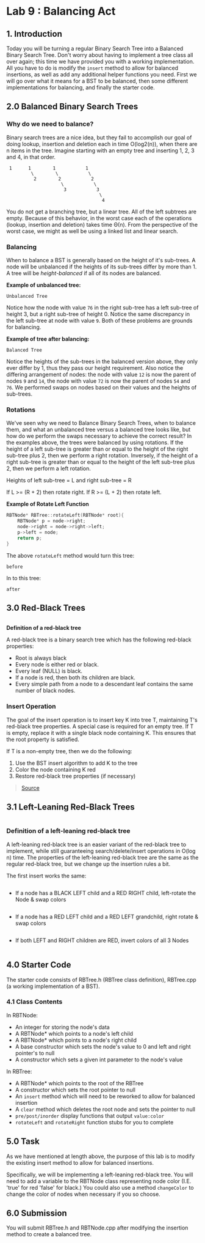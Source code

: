 # Lab 9 : Balancing Act

## 1. Introduction

Today you will be turning a regular Binary Search Tree into a Balanced Binary Search Tree. Don't worry about having to implement a tree class all over again; this time we have provided you with a working implementation. All you have to do is modify the `insert` method to allow for balanced insertions, as well as add any additional helper functions you need. First we will go over what it means for a BST to be balanced, then some different implementations for balancing, and finally the starter code.

## 2.0 Balanced Binary Search Trees

### Why do we need to balance?

Binary search trees are a nice idea, but they fail to accomplish our goal of doing lookup, insertion and deletion each in time O(log2(n)), when there are n items in the tree. Imagine starting with an empty tree and inserting 1, 2, 3 and 4, in that order.

     1      1        1           1
             \        \           \
              2        2           2
                        \           \
                         3           3
                                      \
                                       4

You do not get a branching tree, but a linear tree. All of the left subtrees are empty. Because of this behavior, in the worst case each of the operations (lookup, insertion and deletion) takes time Θ(n). From the perspective of the worst case, we might as well be using a linked list and linear search. 

### Balancing

When to balance a BST is generally based on the height of it's sub-trees. A node will be unbalanced if the heights of its sub-trees differ by more than 1. A tree will be *height-balanced* if all of its nodes are balanced. 

**Example of unbalanced tree:**

``` {figure} images/unbalanced.png
Unbalanced Tree
```

Notice how the node with value `76` in the right sub-tree has a left sub-tree of height 3, but a right sub-tree of height 0. Notice the same discrepancy in the left sub-tree at node with value `9`. Both of these problems are grounds for balancing.

**Example of tree after balancing:**

``` {figure} images/balanced.png
Balanced Tree
```

Notice the heights of the sub-trees in the balanced version above, they only ever differ by 1, thus they pass our height requirement. Also notice the differing arrangement of nodes: the node with value `12` is now the parent of nodes `9` and `14`, the node with value `72` is now the parent of nodes `54` and `76`. We performed swaps on nodes based on their values and the heights of sub-trees. 

### Rotations

We've seen why we need to Balance Binary Search Trees, when to balance them, and what an unbalanced tree versus a balanced tree looks like, but how do we perform the swaps necessary to achieve the correct result? 
In the examples above, the trees were balanced by using rotations. If the height of a left sub-tree is greater than or equal to the height of the right sub-tree plus 2, then we perform a right rotation. Inversely, if the height of a right sub-tree is greater than or equal to the height of the left sub-tree plus 2, then we perform a left rotation. 

Heights of left sub-tree = L and right sub-tree = R

If L >= (R + 2) then rotate right.
If R >= (L + 2) then rotate left.

**Example of Rotate Left Function**

```C++
RBTNode* RBTree::rotateLeft(RBTNode* root){
    RBTNode* p = node->right;
    node->right = node->right->left;
    p->left = node;
    return p;
}
```
The above `rotateLeft` method would turn this tree:

``` {figure} images/before.png
before
```

In to this tree:

``` {figure} images/after.png
after
```

## 3.0 Red-Black Trees

``` {figure} images/rb_tree1a.gif
```

**Definition of a red-black tree**

A red-black tree is a binary search tree which has the following red-black properties:
<ul>
    <li>Root is always black</li>
    <li>Every node is either red or black.</li>
    <li>Every leaf (NULL) is black.</li>
    <li>If a node is red, then both its children are black.</li>
    <li>Every simple path from a node to a descendant leaf contains the same number of black nodes.</li>
</ul>

### Insert Operation

 The goal of the insert operation is to insert key K into tree T, maintaining T's red-black tree properties. A special case is required for an empty tree. If T is empty, replace it with a single black node containing K. This ensures that the root property is satisfied.

If T is a non-empty tree, then we do the following:

<ol>
    <li>Use the BST insert algorithm to add K to the tree</li>
    <li>Color the node containing K red</li>
    <li>Restore red-black tree properties (if necessary)</li>
</ol>


> [Source](http://pages.cs.wisc.edu/~paton/readings/Red-Black-Trees/)

## 3.1 Left-Leaning Red-Black Trees

``` {figure} images/llrbt.png
```

### Definition of a left-leaning red-black tree

A left-leaning red-black tree is an easier variant of the red-black tree to implement, while still guaranteeing search/delete/insert operations in O(log n) time. The properties of the left-leaning red-black tree are the same as the regular red-black tree, but we change up the insertion rules a bit.

The first insert works the same:

``` {figure} images/llrbt-first-insert.png
```

- If a node has a BLACK LEFT child and a RED RIGHT child, left-rotate the Node & swap colors

``` {figure} images/llrbt-rule-1.png
```

- If a node has a RED LEFT child and a RED LEFT grandchild, right rotate & swap colors

``` {figure} images/llrbt-rule-2.png
```

- If both LEFT and RIGHT children are RED, invert colors of all 3 Nodes

``` {figure} llrbt-rule-3.png
```

## 4.0 Starter Code

The starter code consists of RBTree.h (RBTree class definition),  RBTree.cpp (a working implementation of a BST).

### 4.1 Class Contents

In RBTNode:

+ An integer for storing the node's data
+ A RBTNode* which points to a node's left child
+ A RBTNode* which points to a node's right child
+ A base constructor which sets the node's value to 0 and left and right pointer's to null
+ A constructor which sets a given int parameter to the node's value

In RBTree:

* A RBTNode* which points to the root of the RBTree
* A constructor which sets the root pointer to null
* An `insert` method which will need to be reworked to allow for balanced insertion
* A `clear` method which deletes the root node and sets the pointer to null
* `pre/post/inorder` display functions that output `value:color` 
* `rotateLeft` and `rotateRight` function stubs for you to complete

## 5.0 Task

As we have mentioned at length above, the purpose of this lab is to modify the existing insert method to allow for balanced insertions. 

Specifically, we will be implementing a left-leaning red-black tree. You will need to add a variable to the RBTNode class representing node color (I.E. 'true' for red 'false' for black.) You could also use a method `changeColor` to change the color of nodes when necessary if you so choose.

## 6.0 Submission

You will submit RBTree.h and RBTNode.cpp after modifying the insertion method to create a balanced tree.
